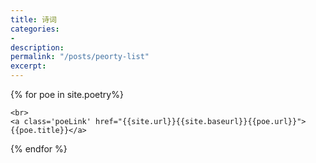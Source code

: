 ```yaml
---
title: 诗词
categories:
- 
description: 
permalink: "/posts/peorty-list"
excerpt: 
---
```

 
  {% for poe in site.poetry%}

    <br>
    <a class='poeLink' href="{{site.url}}{{site.baseurl}}{{poe.url}}">{{poe.title}}</a>

  {% endfor %}